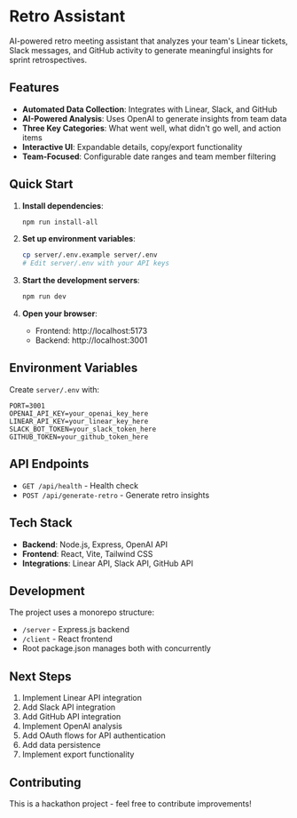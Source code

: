 # Retro Assistant

AI-powered retro meeting assistant that analyzes your team's Linear tickets, Slack messages, and GitHub activity to generate meaningful insights for sprint retrospectives.

## Features

- **Automated Data Collection**: Integrates with Linear, Slack, and GitHub
- **AI-Powered Analysis**: Uses OpenAI to generate insights from team data
- **Three Key Categories**: What went well, what didn't go well, and action items
- **Interactive UI**: Expandable details, copy/export functionality
- **Team-Focused**: Configurable date ranges and team member filtering

## Quick Start

1. **Install dependencies**:
   ```bash
   npm run install-all
   ```

2. **Set up environment variables**:
   ```bash
   cp server/.env.example server/.env
   # Edit server/.env with your API keys
   ```

3. **Start the development servers**:
   ```bash
   npm run dev
   ```

4. **Open your browser**:
   - Frontend: http://localhost:5173
   - Backend: http://localhost:3001

## Environment Variables

Create `server/.env` with:

```env
PORT=3001
OPENAI_API_KEY=your_openai_key_here
LINEAR_API_KEY=your_linear_key_here
SLACK_BOT_TOKEN=your_slack_token_here
GITHUB_TOKEN=your_github_token_here
```

## API Endpoints

- `GET /api/health` - Health check
- `POST /api/generate-retro` - Generate retro insights

## Tech Stack

- **Backend**: Node.js, Express, OpenAI API
- **Frontend**: React, Vite, Tailwind CSS
- **Integrations**: Linear API, Slack API, GitHub API

## Development

The project uses a monorepo structure:
- `/server` - Express.js backend
- `/client` - React frontend
- Root package.json manages both with concurrently

## Next Steps

1. Implement Linear API integration
2. Add Slack API integration  
3. Add GitHub API integration
4. Implement OpenAI analysis
5. Add OAuth flows for API authentication
6. Add data persistence
7. Implement export functionality

## Contributing

This is a hackathon project - feel free to contribute improvements!
